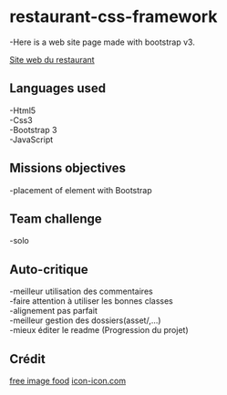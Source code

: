# restaurant-css-framework
-Here is a web site page made with bootstrap v3.

[Site web du restaurant](https://soufianecode.github.io/restaurant-css-framework/)

## Languages used
-Html5</br>
-Css3</br>
-Bootstrap 3</br>
-JavaScript</br>

## Missions objectives
-placement of element with Bootstrap

## Team challenge
-solo

## Auto-critique
-meilleur utilisation des commentaires</br>
-faire attention à utiliser les bonnes classes</br>
-alignement pas parfait</br>
-meilleur gestion des dossiers(asset/,...)</br>
-mieux éditer le readme (Progression du projet)</br>


## Crédit

[free image food](https://fr.freeimages.com/photo/healthy-food-1328279)
[icon-icon.com](https://icon-icons.com/)


